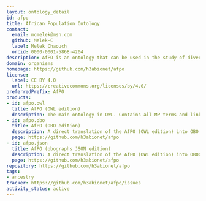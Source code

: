 ```yaml
---
layout: ontology_detail
id: afpo
title: African Population Ontology
contact:
  email: mcmelek@msn.com
  github: Melek-C
  label: Melek Chaouch
  orcid: 0000-0001-5868-4204
description: AfPO is an ontology that can be used in the study of diverse populations across Africa. It brings together publicly available demographic, anthropological and genetic data relating to African people in a standardised and structured format. The AfPO can be employed to classify African study participants comprehensively in prospective research studies. It can also be used to classify past study participants by mapping them using a language or ethnicity identifier or synonyms.
domain: organisms
homepage: https://github.com/h3abionet/afpo
license:
  label: CC BY 4.0
  url: https://creativecommons.org/licenses/by/4.0/
preferredPrefix: AfPO
products:
- id: afpo.owl
  title: AfPO (OWL edition)
  description: The main ontology in OWL. Contains all MP terms and links to other OBO ontologies
- id: afpo.obo
  title: AfPO (OBO edition)
  description: A direct translation of the AfPO (OWL edition) into OBO format
  page: https://github.com/h3abionet/afpo
- id: afpo.json
  title: AfPO (obographs JSON edition)
  description: A direct translation of the AfPO (OWL edition) into OBOGraph JSON format
  page: https://github.com/h3abionet/afpo
repository: https://github.com/h3abionet/afpo
tags:
- ancestry
tracker: https://github.com/h3abionet/afpo/issues
activity_status: active
---
```

